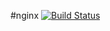 #nginx [![Build Status](https://travis-ci.org/lutak-srce/nginx.svg)](https://travis-ci.org/lutak-srce/nginx)
